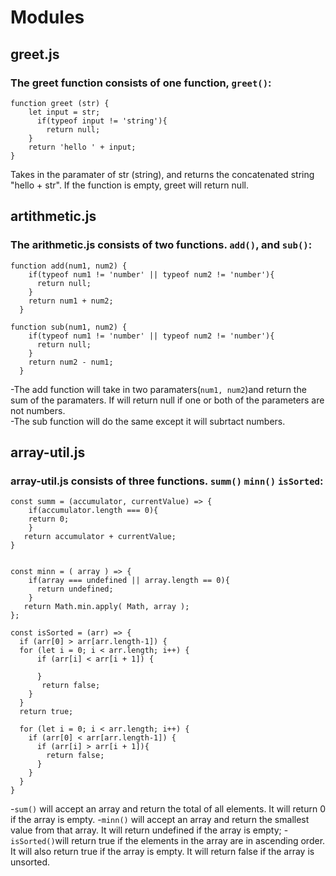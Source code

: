 # Modules

## greet.js
### The greet function consists of one function, ```greet()```: 
```
function greet (str) {
    let input = str;
      if(typeof input != 'string'){
        return null;
    }
    return 'hello ' + input;
}
```
Takes in the paramater of str (string), and returns the concatenated string "hello + str". If the function is empty, greet will return null.


## artithmetic.js
### The arithmetic.js consists of two functions. ```add()```, and ```sub()```:
```
function add(num1, num2) {
    if(typeof num1 != 'number' || typeof num2 != 'number'){
      return null;
    }
    return num1 + num2;
  }

function sub(num1, num2) {
    if(typeof num1 != 'number' || typeof num2 != 'number'){
      return null;
    }
    return num2 - num1;
  }
```
-The add function will take in two paramaters(```num1, num2```)and return the sum of the paramaters. If will return null if one or both of the parameters are not numbers.<br>
-The sub function will do the same except it will subrtact numbers. 

## array-util.js
### array-util.js consists of three functions. ```summ()``` ```minn()``` ```isSorted```: 

```
const summ = (accumulator, currentValue) => {
    if(accumulator.length === 0){
    return 0;
    }
   return accumulator + currentValue;
}


const minn = ( array ) => {
    if(array === undefined || array.length == 0){
      return undefined;
    }
   return Math.min.apply( Math, array );
};

const isSorted = (arr) => {
  if (arr[0] > arr[arr.length-1]) {
  for (let i = 0; i < arr.length; i++) {
      if (arr[i] < arr[i + 1]) {

      }
       return false;
    }
  }
  return true;
  
  for (let i = 0; i < arr.length; i++) {
    if (arr[0] < arr[arr.length-1]) {
      if (arr[i] > arr[i + 1]){
        return false;
      }
    }
  }
}
```
-```sum()``` will accept an array and return the total of all elements. It will return 0 if the array is empty.
-```minn()``` will accept an array and return the smallest value from that array. It will return undefined if the array is empty;
-```isSorted()```will return true if the elements in the array are in ascending order. It will also return true if the array is empty. It will return false if the array is unsorted. 